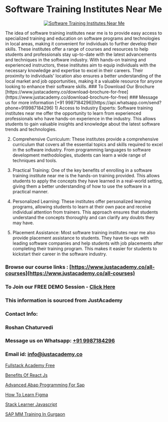 # Software Training Institutes Near Me

<p align="center">
  <a href="https://justacademy.co/program-detail/software-testing">
    <img src="https://justacademy.co/storage2/program_images/1704700438.webp" alt="Software Training Institutes Near Me">
  </a>
</p>
The idea of software training institutes near me is to provide easy access to specialized training and education on software programs and technologies in local areas, making it convenient for individuals to further develop their skills. These institutes offer a range of courses and resources to help students and professionals stay up-to-date with the latest advancements and techniques in the software industry. With hands-on training and experienced instructors, these institutes aim to equip individuals with the necessary knowledge and expertise to excel in their careers. Their proximity to individuals' location also ensures a better understanding of the local market and job opportunities, making it a valuable resource for anyone looking to enhance their software skills.
### To Download Our Brochure [https://www.justacademy.co/download-brochure-for-free](https://www.justacademy.co/download-brochure-for-free)
### Message us for more information [+91 9987184296](https://api.whatsapp.com/send?phone=919987184296)
1) Access to Industry Experts: Software training institutes near me offer the opportunity to learn from experienced professionals who have hands-on experience in the industry. This allows students to gain valuable insights and knowledge about the latest software trends and technologies.

2) Comprehensive Curriculum: These institutes provide a comprehensive curriculum that covers all the essential topics and skills required to excel in the software industry. From programming languages to software development methodologies, students can learn a wide range of techniques and tools.

3) Practical Training: One of the key benefits of enrolling in a software training institute near me is the hands-on training provided. This allows students to apply the concepts they have learned in a real-world setting, giving them a better understanding of how to use the software in a practical manner.

4) Personalized Learning: These institutes offer personalized learning programs, allowing students to learn at their own pace and receive individual attention from trainers. This approach ensures that students understand the concepts thoroughly and can clarify any doubts they may have.

5) Placement Assistance: Most software training institutes near me also provide placement assistance to students. They have tie-ups with leading software companies and help students with job placements after completing their training program. This makes it easier for students to kickstart their career in the software industry.

### Browse our course links : [https://www.justacademy.co/all-courses](https://www.justacademy.co/all-courses) 
### To Join our FREE DEMO Session - [Click Here](https://www.justacademy.co/register-for-course-demo)


### This information is sourced from JustAcademy
### Contact Info:
### Roshan Chaturvedi
### Message us on Whatsapp: [+91 9987184296](https://api.whatsapp.com/send?phone=919987184296)
### Email id: [info@justacademy.co](mailto:info@justacademy.co)
                
[Fullstack Academy Free](https://www.linkedin.com/pulse/fullstack-academy-free-justacademy-chandigarh-vjaic/)

[Benefits Of React Js](https://www.linkedin.com/pulse/benefits-react-js-justacademy-brisbane-3zuje?trackingId=Ha1SZleLlmphFlME1ZrMtQ%3D%3D&lipi=urn%3Ali%3Apage%3Ad_flagship3_company_admin%3B5cPDORNwQlqWF%2BECY5%2Fsgw%3D%3D)

[Advanced Abap Programming For Sap](https://medium.com/@abhidnya.1068/advanced-abap-programming-for-sap-821b50faaa78)

[How To Learn Figma](https://medium.com/@ranepooja/how-to-learn-figma-fdcc5e486681)

[Stack Learner Javascript](https://justacademyin.github.io/Articles/Stack-Learner-Javascript)

[SAP MM Training In Gurgaon](https://justacademyin.github.io/Articles/SAP-MM-Training-In-Gurgaon)

